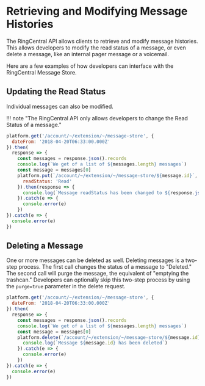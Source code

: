 # Retrieving and Modifying Message Histories

The RingCentral API allows clients to retrieve and modify message histories. This allows developers to modify the read status of a message, or even delete a message, like an internal pager message or a voicemail. 

Here are a few examples of how developers can interface with the RingCentral Message Store.

## Updating the Read Status

Individual messages can also be modified.

!!! note "The RingCentral API only allows developers to change the Read Status of a message."

```javascript
platform.get('/account/~/extension/~/message-store', {
  dateFrom: '2018-04-20T06:33:00.000Z'
}).then(
  response => {
    const messages = response.json().records
    console.log(`We get of a list of ${messages.length} messages`)
    const message = messages[0]
    platform.put(`/account/~/extension/~/message-store/${message.id}`, {
      readStatus: 'Read'
    }).then(response => {
      console.log(`Message readStatus has been changed to ${response.json().readStatus}`)
    }).catch(e => {
      console.error(e)
    })
}).catch(e => {
  console.error(e)
})
```

## Deleting a Message

One or more messages can be deleted as well. Deleting messages is a two-step process. The first call changes the status of a message to "Deleted." The second call will purge the message, the equivalent of "emptying the trashcan." Developers can optionally skip this two-step process by using the `purge=true` parameter in the delete request. 

```javascript
platform.get('/account/~/extension/~/message-store', {
  dateFrom: '2018-04-20T06:33:00.000Z'
}).then(
  response => {
    const messages = response.json().records
    console.log(`We get of a list of ${messages.length} messages`)
    const message = messages[0]
    platform.delete(`/account/~/extension/~/message-store/${message.id}`).then(response => {
      console.log(`Message ${message.id} has been deleted`)
    }).catch(e => {
      console.error(e)
    })
}).catch(e => {
  console.error(e)
})
```


